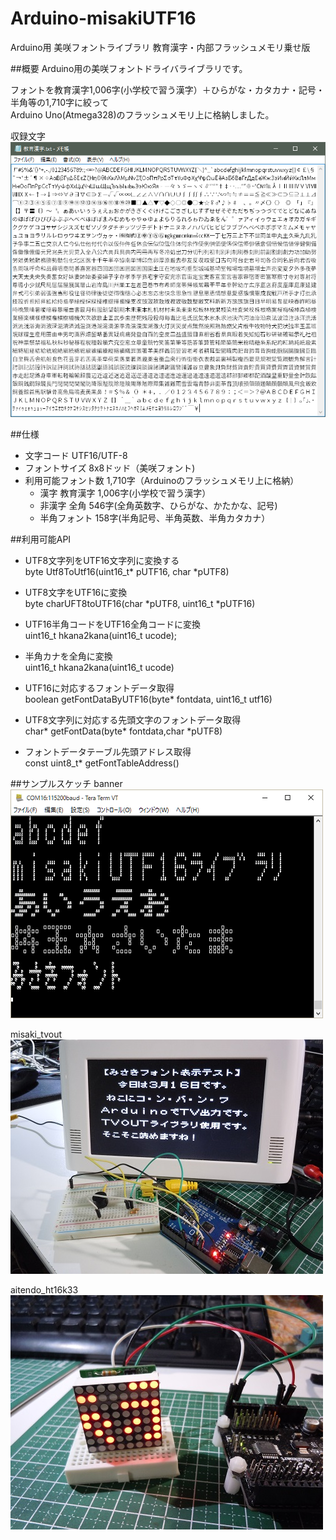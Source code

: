 # Arduino-misakiUTF16
Arduino用 美咲フォントライブラリ 教育漢字・内部フラッシュメモリ乗せ版

##概要
Arduino用の美咲フォントドライバライブラリです。

フォントを教育漢字1,006字(小学校で習う漢字）＋ひらがな・カタカナ・記号・半角等の1,710字に絞って  
Arduino Uno(Atmega328)のフラッシュメモリ上に格納しました。  

収録文字  
![対応フォント](img/教育漢字.PNG)


##仕様
* 文字コード  UTF16/UTF-8  
* フォントサイズ  8x8ドッド（美咲フォント)  
* 利用可能フォント数  1,710字（Arduinoのフラッシュメモリ上に格納）  
  * 漢字 教育漢字 1,006字(小学校で習う漢字）  
  * 非漢字 全角 546字(全角英数字、ひらがな、かたかな、記号)  
  * 半角フォント  158字(半角記号、半角英数、半角カタカナ）  
  
##利用可能API
* UTF8文字列をUTF16文字列に変換する  
  byte Utf8ToUtf16(uint16_t* pUTF16, char *pUTF8)  

* UTF8文字をUTF16に変換  
  byte charUFT8toUTF16(char *pUTF8, uint16_t *pUTF16)

* UTF16半角コードをUTF16全角コードに変換  
  uint16_t hkana2kana(uint16_t ucode);  

* 半角カナを全角に変換  
  uint16_t hkana2kana(uint16_t ucode)

* UTF16に対応するフォントデータ取得  
  boolean getFontDataByUTF16(byte* fontdata, uint16_t utf16) 

* UTF8文字列に対応する先頭文字のフォントデータ取得  
  char* getFontData(byte* fontdata,char *pUTF8)

*  フォントデータテーブル先頭アドレス取得  
  const uint8_t* getFontTableAddress()

##サンプルスケッチ
banner  
![banner](img/sample.png)

misaki_tvout  
![misaki_tvout](img/misaki_tvout.jpg)

aitendo_ht16k33  
![aitendo_ht16k33](img/aitendo_ht16k33.jpg)

